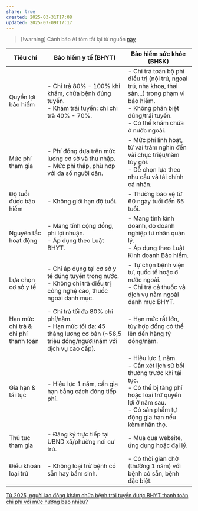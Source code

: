 ```yaml
---
share: true
created: 2025-03-31T17:08
updated: 2025-07-09T17:17
---
```


> [!warning] Cảnh báo
> AI tóm tắt lại từ nguồn [này](https://www.prudential.com.vn/vi/blog-nhip-song-khoe/so-sanh-bao-hiem-y-te-va-bao-hiem-suc-khoe-nen-chon-loai-nao/)

| Tiêu chí                             | Bảo hiểm y tế (BHYT)                                                                                                             | Bảo hiểm sức khỏe (BHSK)                                                                                                                                                                 |
| ------------------------------------ | -------------------------------------------------------------------------------------------------------------------------------- | ---------------------------------------------------------------------------------------------------------------------------------------------------------------------------------------- |
| Quyền lợi bảo hiểm                   | - Chi trả 80% - 100% khi khám, chữa bệnh đúng tuyến.  <br> - Khám trái tuyến: chỉ chi trả 40% - 70%.                             | - Chi trả toàn bộ phí điều trị (nội trú, ngoại trú, nha khoa, thai sản...) trong phạm vi bảo hiểm. <br> - Không phân biệt đúng/trái tuyến. <br> - Có thể khám chữa ở nước ngoài.         |
| Mức phí tham gia                     | - Phí đóng dựa trên mức lương cơ sở và thu nhập.  <br> - Mức phí thấp, phù hợp với đa số người dân.                              | - Mức phí linh hoạt, từ vài trăm nghìn đến vài chục triệu/năm tùy gói. <br> - Dễ chọn lựa theo nhu cầu và tài chính cá nhân.                                                             |
| Độ tuổi được bảo hiểm                | - Không giới hạn độ tuổi.                                                                                                        | - Thường bảo vệ từ 60 ngày tuổi đến 65 tuổi.                                                                                                                                             |
| Nguyên tắc hoạt động                 | - Mang tính cộng đồng, phi lợi nhuận.  <br> - Áp dụng theo Luật BHYT.                                                            | - Mang tính kinh doanh, do doanh nghiệp tư nhân quản lý. <br> - Áp dụng theo Luật Kinh doanh Bảo hiểm.                                                                                   |
| Lựa chọn cơ sở y tế                  | - Chỉ áp dụng tại cơ sở y tế đúng tuyến trong nước. <br> - Không chi trả điều trị công nghệ cao, thuốc ngoài danh mục.           | - Tự chọn bệnh viện tư, quốc tế hoặc ở nước ngoài. <br> - Chi trả cả thuốc và dịch vụ nằm ngoài danh mục BHYT.                                                                           |
| Hạn mức chi trả & chi phí thanh toán | - Chi trả tối đa 80% chi phí/năm. <br> - Hạn mức tối đa: 45 tháng lương cơ bản (~58,5 triệu đồng/người/năm với dịch vụ cao cấp). | - Hạn mức rất lớn, tùy hợp đồng có thể lên đến hàng tỷ đồng/năm.                                                                                                                         |
| Gia hạn & tái tục                    | - Hiệu lực 1 năm, cần gia hạn bằng cách đóng tiếp phí.                                                                           | - Hiệu lực 1 năm. <br> - Cần xét lịch sử bồi thường trước khi tái tục. <br> - Có thể bị tăng phí hoặc loại trừ quyền lợi ở năm sau. <br> - Có sản phẩm tự động gia hạn nếu kèm nhân thọ. |
| Thủ tục tham gia                     | - Đăng ký trực tiếp tại UBND xã/phường nơi cư trú.                                                                               | - Mua qua website, ứng dụng hoặc đại lý.                                                                                                                                                 |
| Điều khoản loại trừ                  | - Không loại trừ bệnh có sẵn hay bẩm sinh.                                                                                       | - Có thời gian chờ (thường 1 năm) với bệnh có sẵn, bệnh đặc biệt.                                                                                                                        |


[Từ 2025, người lao động khám chữa bệnh trái tuyến được BHYT thanh toán chi phí với mức hưởng bao nhiêu?](https://thuvienphapluat.vn/lao-dong-tien-luong/tu-2025-nguoi-lao-dong-kham-chua-benh-trai-tuyen-duoc-bhyt-thanh-toan-chi-phi-voi-muc-huong-bao-nhi-35455.html)
